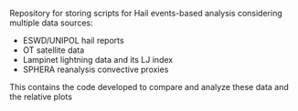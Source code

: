 Repository for storing scripts for Hail events-based analysis considering multiple data sources:
- ESWD/UNIPOL hail reports
- OT satellite data 
- Lampinet lightning data and its LJ index
- SPHERA reanalysis convective proxies

This contains the code developed to compare and analyze these data and the relative plots 
